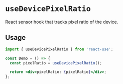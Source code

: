 # `useDevicePixelRatio`

React sensor hook that tracks pixel ratio of the device.

## Usage

```jsx
import { useDevicePixelRatio } from 'react-use';

const Demo = () => {
  const pixelRatio = useDevicePixelRatio();

  return <div>pixelRatio: {pixelRatio}</div>;
};
```
